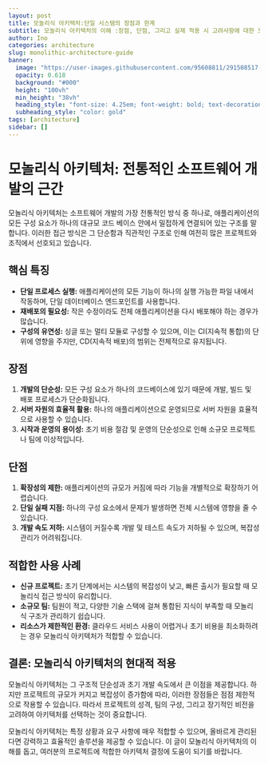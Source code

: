 ```yaml
---
layout: post
title: 모놀리식 아키텍처:단일 시스템의 장점과 한계
subtitle: 모놀리식 아키텍처의 이해 :장점, 단점, 그리고 실제 적용 시 고려사항에 대한 포괄적인 가이드
author: Ino
categories: architecture
slug: monolithic-architecture-guide
banner:
  image: "https://user-images.githubusercontent.com/95608811/291508517-1966009e-4c10-4089-a793-f3f778f31809.png"
  opacity: 0.618
  background: "#000"
  height: "100vh"
  min_height: "38vh"
  heading_style: "font-size: 4.25em; font-weight: bold; text-decoration: underline"
  subheading_style: "color: gold"
tags: [architecture]
sidebar: []
---
```


# 모놀리식 아키텍처: 전통적인 소프트웨어 개발의 근간

모놀리식 아키텍처는 소프트웨어 개발의 가장 전통적인 방식 중 하나로, 애플리케이션의 모든 구성 요소가 하나의 대규모 코드 베이스 안에서 밀접하게 연결되어 있는 구조를 말합니다. 이러한 접근 방식은 그 단순함과 직관적인 구조로 인해 여전히 많은 프로젝트와 조직에서 선호되고 있습니다.

## 핵심 특징

- **단일 프로세스 실행:** 애플리케이션의 모든 기능이 하나의 실행 가능한 파일 내에서 작동하며, 단일 데이터베이스 엔드포인트를 사용합니다.
- **재배포의 필요성:** 작은 수정이라도 전체 애플리케이션을 다시 배포해야 하는 경우가 많습니다.
- **구성의 유연성:** 싱글 또는 멀티 모듈로 구성할 수 있으며, 이는 CI(지속적 통합)의 단위에 영향을 주지만, CD(지속적 배포)의 범위는 전체적으로 유지됩니다.

## 장점

1. **개발의 단순성:** 모든 구성 요소가 하나의 코드베이스에 있기 때문에 개발, 빌드 및 배포 프로세스가 단순화됩니다.
2. **서버 자원의 효율적 활용:** 하나의 애플리케이션으로 운영되므로 서버 자원을 효율적으로 사용할 수 있습니다.
3. **시작과 운영의 용이성:** 초기 비용 절감 및 운영의 단순성으로 인해 소규모 프로젝트나 팀에 이상적입니다.

## 단점

1. **확장성의 제한:** 애플리케이션의 규모가 커짐에 따라 기능을 개별적으로 확장하기 어렵습니다.
2. **단일 실패 지점:** 하나의 구성 요소에서 문제가 발생하면 전체 시스템에 영향을 줄 수 있습니다.
3. **개발 속도 저하:** 시스템이 커질수록 개발 및 테스트 속도가 저하될 수 있으며, 복잡성 관리가 어려워집니다.

## 적합한 사용 사례

- **신규 프로젝트:** 초기 단계에서는 시스템의 복잡성이 낮고, 빠른 출시가 필요할 때 모놀리식 접근 방식이 유리합니다.
- **소규모 팀:** 팀원이 적고, 다양한 기술 스택에 걸쳐 통합된 지식이 부족할 때 모놀리식 구조가 관리하기 쉽습니다.
- **리소스가 제한적인 환경:** 클라우드 서비스 사용이 어렵거나 초기 비용을 최소화하려는 경우 모놀리식 아키텍처가 적합할 수 있습니다.

## 결론: 모놀리식 아키텍처의 현대적 적용

모놀리식 아키텍처는 그 구조적 단순성과 초기 개발 속도에서 큰 이점을 제공합니다. 하지만 프로젝트의 규모가 커지고 복잡성이 증가함에 따라, 이러한 장점들은 점점 제한적으로 작용할 수 있습니다. 따라서 프로젝트의 성격, 팀의 구성, 그리고 장기적인 비전을 고려하여 아키텍처를 선택하는 것이 중요합니다.

모놀리식 아키텍처는 특정 상황과 요구 사항에 매우 적합할 수 있으며, 올바르게 관리된다면 강력하고 효율적인 솔루션을 제공할 수 있습니다. 이 글이 모놀리식 아키텍처의 이해를 돕고, 여러분의 프로젝트에 적합한 아키텍처 결정에 도움이 되기를 바랍니다.
